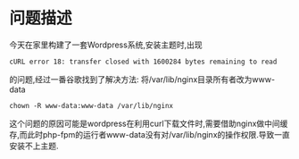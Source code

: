 # 问题描述
今天在家里构建了一套Wordpress系统,安装主题时,出现
```
cURL error 18: transfer closed with 1600284 bytes remaining to read
```
的问题,经过一番谷歌找到了解决方法:
将/var/lib/nginx目录所有者改为www-data  
```
chown -R www-data:www-data /var/lib/nginx
```
这个问题的原因可能是wordpress在利用curl下载文件时,需要借助nginx做中间缓存,而此时php-fpm的运行者www-data没有对/var/lib/nginx的操作权限.导致一直安装不上主题.  
